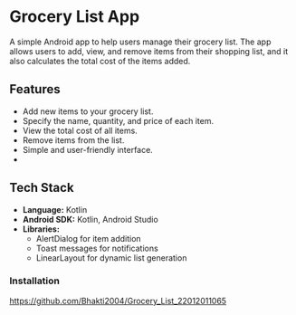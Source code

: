 # Grocery List App

A simple Android app to help users manage their grocery list. The app allows users to add, view, and remove items from their shopping list, and it also calculates the total cost of the items added.

## Features

- Add new items to your grocery list.
- Specify the name, quantity, and price of each item.
- View the total cost of all items.
- Remove items from the list.
- Simple and user-friendly interface.
- 
## Tech Stack

- **Language:** Kotlin
- **Android SDK:** Kotlin, Android Studio
- **Libraries:** 
  - AlertDialog for item addition
  - Toast messages for notifications
  - LinearLayout for dynamic list generation
 
### Installation
https://github.com/Bhakti2004/Grocery_List_22012011065
